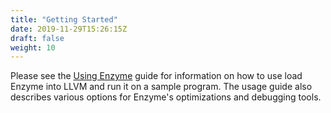 ```yaml
---
title: "Getting Started"
date: 2019-11-29T15:26:15Z
draft: false
weight: 10
---
```


Please see the [Using Enzyme](/getting_started/UsingEnzyme) guide for information on how to use load Enzyme into LLVM and run it on a sample program. The usage guide also describes various options for Enzyme's optimizations and debugging tools.
